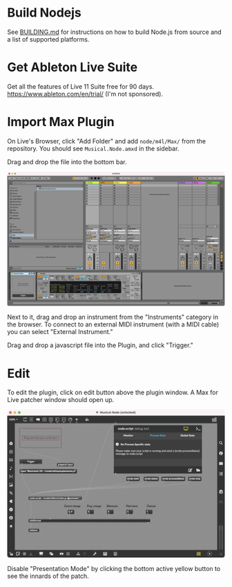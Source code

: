 # Build Nodejs
See [BUILDING.md](https://github.com/ronenlh/node/blob/musical-node-2/BUILDING.md "BUILDING.md") for instructions on how to build Node.js from source and a list of supported platforms.

# Get Ableton Live Suite
Get all the features of Live 11 Suite free for 90 days. https://www.ableton.com/en/trial/ (I'm not sponsored).

# Import Max Plugin
On Live's Browser, click "Add Folder" and add `node/m4l/Max/` from the repository. You should see `Musical.Node.amxd` in the sidebar.

Drag and drop the file into the bottom bar.

![Browser](assets/ableton.png "Ableton")

Next to it, drag and drop an instrument from the "Instruments" category in the browser. To connect to an external MIDI instrument (with a MIDI cable) you can select "External Instrument."

Drag and drop a javascript file into the Plugin, and click "Trigger."

# Edit

To edit the plugin, click on edit button above the plugin window. A Max for Live patcher window should open up.

![Browser](assets/patcher2.png "Patcher")

Disable "Presentation Mode" by clicking the bottom active yellow button to see the innards of the patch.
